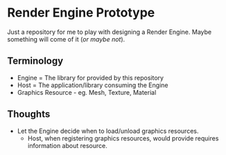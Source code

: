 # Render Engine Prototype

Just a repository for me to play with designing a Render Engine. Maybe something will come of it (*or maybe not*).

## Terminology

- Engine = The library for provided by this repository
- Host = The application/library consuming the Engine
- Graphics Resource - eg. Mesh, Texture, Material

## Thoughts

- Let the Engine decide when to load/unload graphics resources.
  - Host, when registering graphics resources, would provide requires information about resource.
